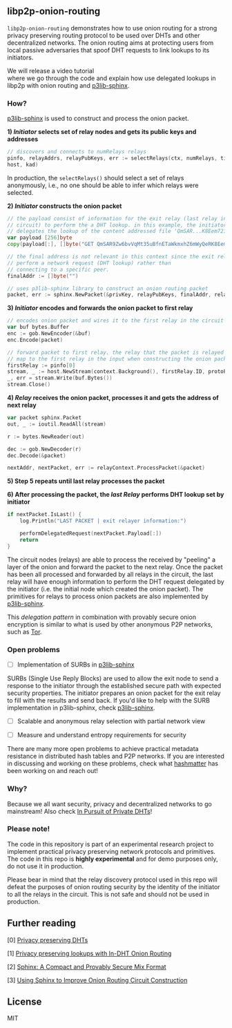 ## libp2p-onion-routing

`libp2p-onion-routing` demonstrates how to use onion routing for a
strong privacy preserving routing protocol to be used over DHTs and other
decentralized networks. The onion routing aims at protecting users from 
local passive adversaries that spoof DHT requests to link lookups to its initiators.

We will release a video tutorial  
where we go through the code and explain how use delegated lookups in 
libp2p with onion routing and [p3lib-sphinx](https://github.com/hashmatter/p3lib).

### How?

[p3lib-sphinx](https://github.com/hashmatter/p3lib) is used to construct and
process the onion packet.

**1) *Initiator* selects set of relay nodes and gets its public keys and addresses**

```go
// discovers and connects to numRelays relays
pinfo, relayAddrs, relayPubKeys, err := selectRelays(ctx, numRelays, timeout,
host, kad)
```

In production, the `selectRelays()` should select a set of relays anonymously,
i.e., no one should be able to infer which relays were selected.

**2) *Initiator* constructs the onion packet**

```go
// the payload consist of information for the exit relay (last relay in the
// circuit) to perform the a DHT lookup. in this example, the initiator
// delegates the lookup of the content addressed file 'QmSAR...K8Eem721p'
var payload [256]byte
copy(payload[:], []byte("GET QmSAR9Zw6bvVqMt35uBfnETaWkmxhZ6mWyQeRK8Eem721p")[:])

// the final address is not relevant in this context since the exit relay will
// perform a network request (DHT lookup) rather than
// connecting to a specific peer.
finalAddr := []byte("")

// uses p3lib-sphinx library to construct an onion routing packet
packet, err := sphinx.NewPacket(&privKey, relayPubKeys, finalAddr, relayAddrs, payload)
```

**3) *Initiator* encodes and forwards the onion packet to first relay**

```go
// encodes onion packet and wires it to the first relay in the circuit
var buf bytes.Buffer
enc := gob.NewEncoder(&buf)
enc.Encode(packet)

// forward packet to first relay. the relay that the packet is relayed must
// map to the first relay in the input when constructing the onion packet
firstRelay := pinfo[0]
stream, _ := host.NewStream(context.Background(), firstRelay.ID, protoPacket)
_, err = stream.Write(buf.Bytes())
stream.Close()
```

**4) *Relay* receives the onion packet, processes it and gets the address
of next relay**

```go
var packet sphinx.Packet
out, _ := ioutil.ReadAll(stream)

r := bytes.NewReader(out)

dec := gob.NewDecoder(r)
dec.Decode(&packet)

nextAddr, nextPacket, err := relayContext.ProcessPacket(&packet)
```

**5) Step 5 repeats until last relay processes the packet**

**6) After processing the packet, the *last Relay* performs DHT lookup set by
initiator**

```go
if nextPacket.IsLast() {
	log.Println("LAST PACKET | exit relayer information:")

	performDelegatedRequest(nextPacket.Payload[:])
	return
}
```

The circuit nodes (relays) are able to process
the received by "peeling" a layer of the onion and forward the packet to the
next relay. Once the packet has been all processed and forwarded by all relays 
in the circuit, the last relay will have enough information to perform the DHT 
request delegated by the initiator (i.e. the initial node which created the 
onion packet). The primitives for relays to process onion packets are also
implemented by [p3lib-sphinx](https://github.com/hashmatter/p3lib).

This *delegation pattern* in combination with provably secure
onion encryption is similar to what is used by other anonymous P2P networks,
such as [Tor](https://torproject.org).

### Open problems

- [ ] Implementation of SURBs in [p3lib-sphinx](https://github.com/hashmatter/p3lib)

SURBs (Single Use Reply Blocks) are used to allow the exit node to send a
response to the initiator through the established secure path with expected
security properties. The initiator prepares an onion packet for the exit relay
to fill with the results and send back. 
If you'd like to help with the SURB implementation in p3lib-sphinx, check
[p3lib-sphinx](https://github.com/hashmatter/p3lib).

- [ ] Scalable and anonymous relay selection with partial network view

- [ ] Measure and understand entropy requirements for security

There are many more open problems to achieve practical metadata resistance in
distributed hash tables and P2P networks. If you are interested in discussing
and working on these problems, check what [hashmatter](https://hashmatter.com)
has been working on and reach out!

### Why?

Because we all want security, privacy and decentralized networks to go 
mainstream! Also check [In Pursuit of Private DHTs](https://www.gpestana.com/blog/in-pursuit-of-private-dhts/)!

### Please note!

The code in this repository is part of an experimental research project to 
implement practical privacy preserving network protocols and primitives. The
code in this repo is **highly experimental** and for demo purposes only, do not
use it in production.

Please bear in mind that the relay discovery protocol used in this repo will 
defeat the purposes of onion routing security by the identity of the initiator
to all the relays in the circuit. This is not safe and should not be used in
production.

## Further reading

[0] [Privacy preserving DHTs](https://github.com/gpestana/notes/issues/8)

[1] [Privacy preserving lookups with In-DHT Onion Routing](https://github.com/gpestana/notes/blob/master/research/metadata_resistant_dht/onion_routing_paper/onion_routing_dht.pdf/)

[2] [Sphinx: A Compact and Provably Secure Mix Format](https://cypherpunks.ca/~iang/pubs/Sphinx_Oakland09.pdf)

[3] [Using Sphinx to Improve Onion Routing Circuit Construction](https://eprint.iacr.org/2009/628.pdf)

## License

MIT
